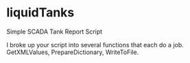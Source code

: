 # liquidTanks
Simple SCADA Tank Report Script

I broke up your script into several functions that each do a job. GetXMLValues, PrepareDictionary, WriteToFile.
